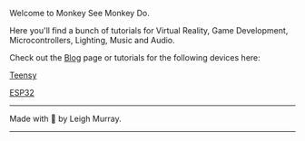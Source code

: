 Welcome to Monkey See Monkey Do.

Here you'll find a bunch of tutorials for Virtual Reality, Game Development, Microcontrollers, Lighting, Music and Audio.

Check out the [Blog](/blog/) page or tutorials for the following devices here:

[Teensy](/blog/teensy/)

[ESP32](/blog/esp32/)

---

Made with 💟 by Leigh Murray.

---

